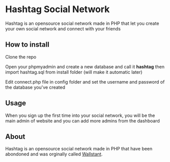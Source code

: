 # Hashtag Social Network

Hashtag is an opensource social network made in PHP that let you create your own social network and connect with your friends

## How to install

Clone the repo

Open your phpmyadmin and create a new database and call it **hashtag** then import hashtag.sql from install folder (will make it automatic later)

Edit connect.php file in config folder and set the username and password of the database you've created

## Usage

When you sign up the first time into your social network, you will be the main admin of website and you can add more admins from the dashboard

## About

Hashtag is an opensource social network made in PHP that have been abondoned and was orginally called [Wallstant](https://github.com/munafio/wallstant-the-open-source-PHP-social-network).
